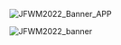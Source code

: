 ![JFWM2022_Banner_APP](https://user-images.githubusercontent.com/36209435/187217320-ac4b4cc2-2a9f-4be7-9eb9-5ac7ac0f2538.svg)

![JFWM2022_banner](https://user-images.githubusercontent.com/36209435/187213197-4f31ed8b-46cd-4b4e-85cc-364d3cc08a3c.svg)
